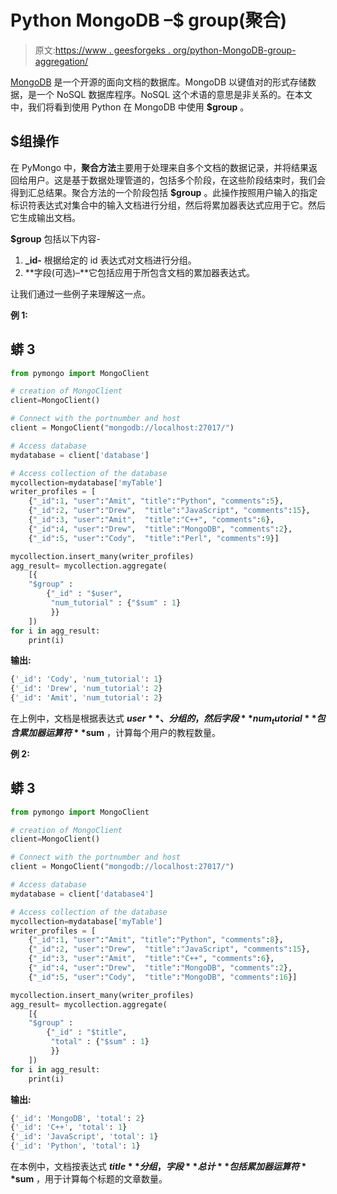 # Python MongoDB –$ group(聚合)

> 原文:[https://www . geesforgeks . org/python-MongoDB-group-aggregation/](https://www.geeksforgeeks.org/python-mongodb-group-aggregation/)

[MongoDB](https://www.geeksforgeeks.org/mongodb-an-introduction/) 是一个开源的面向文档的数据库。MongoDB 以键值对的形式存储数据，是一个 NoSQL 数据库程序。NoSQL 这个术语的意思是非关系的。在本文中，我们将看到使用 Python 在 MongoDB 中使用 **$group** 。

## $组操作

在 PyMongo 中，**聚合方法**主要用于处理来自多个文档的数据记录，并将结果返回给用户。这是基于数据处理管道的，包括多个阶段，在这些阶段结束时，我们会得到汇总结果。聚合方法的一个阶段包括 **$group** 。此操作按照用户输入的指定标识符表达式对集合中的输入文档进行分组，然后将累加器表达式应用于它。然后它生成输出文档。

**$group** 包括以下内容-

1.  **_id-** 根据给定的 id 表达式对文档进行分组。
2.  **字段(可选)–**它包括应用于所包含文档的累加器表达式。

让我们通过一些例子来理解这一点。

**例 1:**

## 蟒 3

```py
from pymongo import MongoClient 

# creation of MongoClient 
client=MongoClient() 

# Connect with the portnumber and host 
client = MongoClient("mongodb://localhost:27017/") 

# Access database 
mydatabase = client['database'] 

# Access collection of the database 
mycollection=mydatabase['myTable'] 
writer_profiles = [
    {"_id":1, "user":"Amit", "title":"Python", "comments":5},
    {"_id":2, "user":"Drew",  "title":"JavaScript", "comments":15},
    {"_id":3, "user":"Amit",  "title":"C++", "comments":6},
    {"_id":4, "user":"Drew",  "title":"MongoDB", "comments":2},
    {"_id":5, "user":"Cody",  "title":"Perl", "comments":9}]

mycollection.insert_many(writer_profiles)
agg_result= mycollection.aggregate(
    [{
    "$group" : 
        {"_id" : "$user", 
         "num_tutorial" : {"$sum" : 1}
         }}
    ])
for i in agg_result:
    print(i)
```

**输出:**

```py
{'_id': 'Cody', 'num_tutorial': 1}
{'_id': 'Drew', 'num_tutorial': 2}
{'_id': 'Amit', 'num_tutorial': 2}

```

在上例中，文档是根据表达式 **$user** 、分组的，然后字段 **num_tutorial** 包含累加器运算符 **$sum** ，计算每个用户的教程数量。

**例 2:**

## 蟒 3

```py
from pymongo import MongoClient 

# creation of MongoClient 
client=MongoClient() 

# Connect with the portnumber and host 
client = MongoClient("mongodb://localhost:27017/") 

# Access database 
mydatabase = client['database4'] 

# Access collection of the database 
mycollection=mydatabase['myTable'] 
writer_profiles = [
    {"_id":1, "user":"Amit", "title":"Python", "comments":8},
    {"_id":2, "user":"Drew",  "title":"JavaScript", "comments":15},
    {"_id":3, "user":"Amit",  "title":"C++", "comments":6},
    {"_id":4, "user":"Drew",  "title":"MongoDB", "comments":2},
    {"_id":5, "user":"Cody",  "title":"MongoDB", "comments":16}]

mycollection.insert_many(writer_profiles)
agg_result= mycollection.aggregate(
    [{
    "$group" : 
        {"_id" : "$title",  
         "total" : {"$sum" : 1}
         }}
    ])
for i in agg_result:
    print(i)
```

**输出:**

```py
{'_id': 'MongoDB', 'total': 2}
{'_id': 'C++', 'total': 1}
{'_id': 'JavaScript', 'total': 1}
{'_id': 'Python', 'total': 1}
```

在本例中，文档按表达式 **$title** 分组，字段**总计**包括累加器运算符 **$sum** ，用于计算每个标题的文章数量。